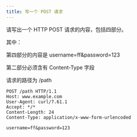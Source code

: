 ```yaml
---
title: 写一个 POST 请求
---
```


请写出一个 HTTP POST 请求的内容，包括四部分。

其中：

第四部分的内容是 username=ff&password=123

第二部分必须含有 Content-Type 字段

请求的路径为 /path

```
POST /path HTTP/1.1
Host: www.example.com
User-Agent: curl/7.61.1
Accept: */*
Content-Length: 24
Content-Type: application/x-www-form-urlencoded

username=ff&password=123
```